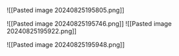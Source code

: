 ![[Pasted image 20240825195805.png]]

![[Pasted image 20240825195746.png]]
![[Pasted image 20240825195922.png]]

![[Pasted image 20240825195948.png]]